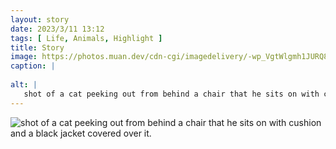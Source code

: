 ```yaml
---
layout: story
date: 2023/3/11 13:12
tags: [ Life, Animals, Highlight ]
title: Story
image: https://photos.muan.dev/cdn-cgi/imagedelivery/-wp_VgtWlgmh1JURQ8t1mg/b8ab677b-890e-4db1-38b6-9a373ad10200/public
caption: |
   
alt: |
   shot of a cat peeking out from behind a chair that he sits on with cushion and a black jacket covered over it.
---
```


![shot of a cat peeking out from behind a chair that he sits on with cushion and a black jacket covered over it.](https://photos.muan.dev/cdn-cgi/imagedelivery/-wp_VgtWlgmh1JURQ8t1mg/b8ab677b-890e-4db1-38b6-9a373ad10200/public)


